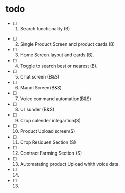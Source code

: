 # todo

- [ ] 1.  Search functionality.(B)
* [ ] 2.  Single Product Screen and product cards.(B)
* [ ] 3.  Home Screen layout and cards (B).
* [ ] 4.  Toggle to search best or nearest (B).
* [ ] 5.  Chat screen (B&S)
* [ ] 6.  Mandi Screen(B&S)
* [ ] 7.  Voice command automation(B&S)
* [ ] 8.  UI sunder (B&S)
* [ ] 9.  Crop calender integartion(S)
* [ ] 10. Product Upload screen(S)
* [ ] 11. Crop Residues Section (S)
* [ ] 12. Contract Farming Section (S)
* [ ] 13. Automatating product Upload whith voice data.
* [ ] 14.  
* [ ] 13. 



